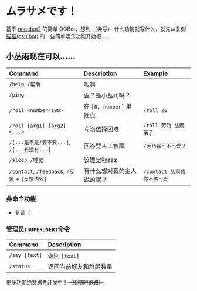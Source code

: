 # ムラサメです！

基于 [nonebot2](https://github.com/nonebot/nonebot2) 的简单 QQBot，想到 ~~（会写）~~ 什么功能就写什么，就先从复刻 [猫猫(osu!bot)](https://github.com/Monodesu/osucat) 的一些简单娱乐功能开始吧……

## 小丛雨现在可以……

| Command                                         | Description                | Example                     |
| :---------------------------------------------- | :------------------------- | :-------------------------- |
| `/help`, `/帮助`                                | 呃啊                       |                             |
| `/ping`                                         | 歪？是小丛雨吗？           |                             |
| `/roll <number=100>`                            | 在 `[0, number]` 里摇点    | `/roll 20`                  |
| `/roll [arg1] [arg2] <...>`                     | 专治选择困难               | `/roll 芳乃 丛雨 茉子`      |
| `/[...是不是/要不要...]`, `/[...有没有...]`     | 回答型人工智障             | `/芳乃酱可不可爱？`         |
| `/sleep`, `/睡觉`                               | 该睡觉啦zzz                |                             |
| `/contact`, `/feedback`, `/反馈` + `[反馈内容]` | 有什么想对我的主人说的呢？ | `/contact 丛雨酱你不够可爱` |

### 非命令功能

- 复读（

### 管理员`(SUPERUSER)`命令

| Command       | Description            |
| :------------ | :--------------------- |
| `/say [text]` | 返回 `[text]`          |
| `/status`     | 返回当前好友和群组数量 |

更多功能绝赞思考开发中！~~（指随时跑路）~~
